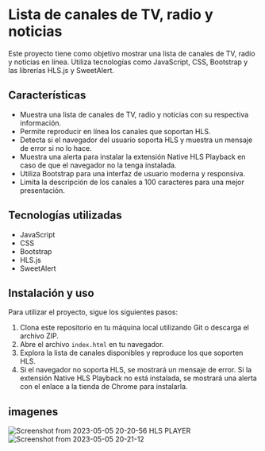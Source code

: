 # Lista de canales de TV, radio y noticias

Este proyecto tiene como objetivo mostrar una lista de canales de TV, radio y noticias en línea. Utiliza tecnologías como JavaScript, CSS, Bootstrap y las librerías HLS.js y SweetAlert.

## Características

- Muestra una lista de canales de TV, radio y noticias con su respectiva información.
- Permite reproducir en línea los canales que soportan HLS.
- Detecta si el navegador del usuario soporta HLS y muestra un mensaje de error si no lo hace.
- Muestra una alerta para instalar la extensión Native HLS Playback en caso de que el navegador no la tenga instalada.
- Utiliza Bootstrap para una interfaz de usuario moderna y responsiva.
- Limita la descripción de los canales a 100 caracteres para una mejor presentación.

## Tecnologías utilizadas

- JavaScript
- CSS
- Bootstrap
- HLS.js
- SweetAlert

## Instalación y uso

Para utilizar el proyecto, sigue los siguientes pasos:

1. Clona este repositorio en tu máquina local utilizando Git o descarga el archivo ZIP.
2. Abre el archivo `index.html` en tu navegador.
3. Explora la lista de canales disponibles y reproduce los que soporten HLS.
4. Si el navegador no soporta HLS, se mostrará un mensaje de error. Si la extensión Native HLS Playback no está instalada, se mostrará una alerta con el enlace a la tienda de Chrome para instalarla.

## imagenes
![Screenshot from 2023-05-05 20-20-56](https://user-images.githubusercontent.com/57459718/236590693-be9462c4-4f68-4c75-807c-5727662f7ae1.png)
HLS PLAYER
![Screenshot from 2023-05-05 20-21-12](https://user-images.githubusercontent.com/57459718/236590703-8a88050f-b171-49fa-a6a2-8a1a37b64dfc.png)

